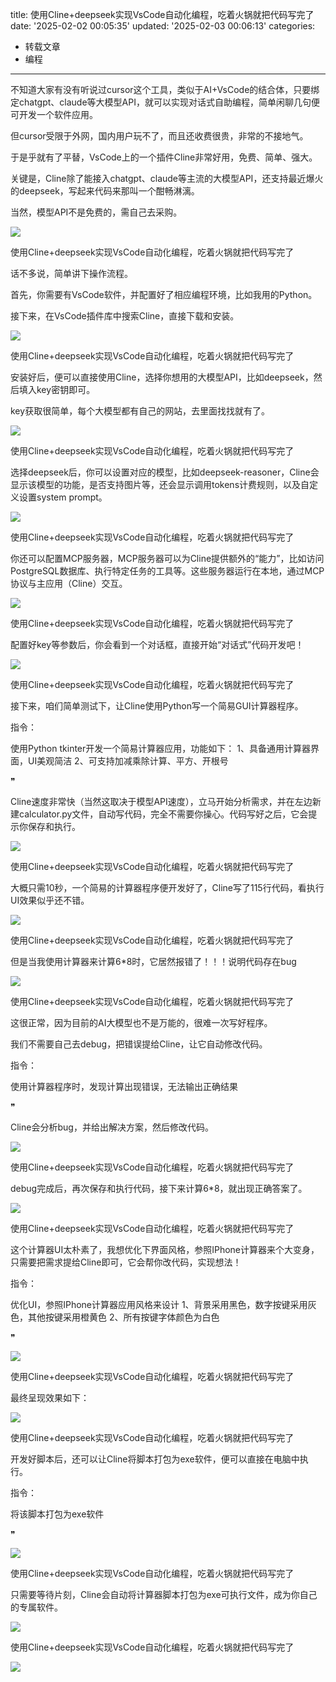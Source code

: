 title: 使用Cline+deepseek实现VsCode自动化编程，吃着火锅就把代码写完了
date: '2025-02-02 00:05:35'
updated: '2025-02-03 00:06:13'
categories:
  - 转载文章
  - 编程
---
<font style="color:rgb(36, 36, 36);">不知道大家有没有听说过cursor这个工具，类似于AI+VsCode的结合体，只要绑定chatgpt、claude等大模型API，就可以实现对话式自助编程，简单闲聊几句便可开发一个软件应用。</font>

<font style="color:rgb(36, 36, 36);">但cursor受限于外网，国内用户玩不了，而且还收费很贵，非常的不接地气。</font>

<font style="color:rgb(36, 36, 36);">于是乎就有了平替，VsCode上的一个插件Cline非常好用，免费、简单、强大。</font>

<font style="color:rgb(36, 36, 36);">关键是，Cline除了能接入chatgpt、claude等主流的大模型API，还支持最近爆火的deepseek，写起来代码来那叫一个酣畅淋漓。</font>

<font style="color:rgb(36, 36, 36);">当然，模型API不是免费的，需自己去采购。</font>

![](https://cdn.nlark.com/yuque/0/2025/png/45908058/1738493151992-d4aac628-4a6a-46f0-b541-1cd6d3f83b04.png)

<font style="color:rgb(36, 36, 36);">使用Cline+deepseek实现VsCode自动化编程，吃着火锅就把代码写完了</font>

<font style="color:rgb(36, 36, 36);">话不多说，简单讲下操作流程。</font>

<font style="color:rgb(36, 36, 36);">首先，你需要有VsCode软件，并配置好了相应编程环境，比如我用的Python。</font>

<font style="color:rgb(36, 36, 36);">接下来，在VsCode插件库中搜索Cline，直接下载和安装。</font>

![](https://cdn.nlark.com/yuque/0/2025/png/45908058/1738493151849-2c083f3d-801c-4204-98e4-77f714e86331.png)

<font style="color:rgb(36, 36, 36);">使用Cline+deepseek实现VsCode自动化编程，吃着火锅就把代码写完了</font>

<font style="color:rgb(36, 36, 36);">安装好后，便可以直接使用Cline，选择你想用的大模型API，比如deepseek，然后填入key密钥即可。</font>

<font style="color:rgb(36, 36, 36);">key获取很简单，每个大模型都有自己的网站，去里面找找就有了。</font>

![](https://cdn.nlark.com/yuque/0/2025/png/45908058/1738493151885-ed67416c-797f-49bc-94ce-3922e25ba479.png)

<font style="color:rgb(36, 36, 36);">使用Cline+deepseek实现VsCode自动化编程，吃着火锅就把代码写完了</font>

<font style="color:rgb(36, 36, 36);">选择deepseek后，你可以设置对应的模型，比如deepseek-reasoner，Cline会显示该模型的功能，是否支持图片等，还会显示调用tokens计费规则，以及自定义设置system prompt。</font>

![](https://cdn.nlark.com/yuque/0/2025/png/45908058/1738493152125-cc7da1ce-fd13-4b3d-9687-faf92e0be8ee.png)

<font style="color:rgb(36, 36, 36);">使用Cline+deepseek实现VsCode自动化编程，吃着火锅就把代码写完了</font>

<font style="color:rgb(36, 36, 36);">你还可以配置MCP服务器，MCP服务器可以为Cline提供额外的“能力”，比如访问PostgreSQL数据库、执行特定任务的工具等。这些服务器运行在本地，通过MCP协议与主应用（Cline）交互。</font>

![](https://cdn.nlark.com/yuque/0/2025/png/45908058/1738493152143-c2de4e9e-1a3d-4215-9806-b4e5b9b5996f.png)

<font style="color:rgb(36, 36, 36);">使用Cline+deepseek实现VsCode自动化编程，吃着火锅就把代码写完了</font>

<font style="color:rgb(36, 36, 36);">配置好key等参数后，你会看到一个对话框，直接开始“对话式”代码开发吧！</font>

![](https://cdn.nlark.com/yuque/0/2025/png/45908058/1738493152437-734efde3-17be-4c7f-9ba7-f9441effd82c.png)

<font style="color:rgb(36, 36, 36);">使用Cline+deepseek实现VsCode自动化编程，吃着火锅就把代码写完了</font>

<font style="color:rgb(36, 36, 36);">接下来，咱们简单测试下，让Cline使用Python写一个简易GUI计算器程序。</font>

<font style="color:rgb(36, 36, 36);">指令：</font>

<font style="color:rgb(36, 36, 36);">使用Python tkinter开发一个简易计算器应用，功能如下： 1、具备通用计算器界面，UI美观简洁 2、可支持加减乘除计算、平方、开根号</font>

<font style="color:rgb(36, 36, 36);">❞</font>

<font style="color:rgb(36, 36, 36);">Cline速度非常快（当然这取决于模型API速度），立马开始分析需求，并在左边新建calculator.py文件，自动写代码，完全不需要你操心。代码写好之后，它会提示你保存和执行。</font>

![](https://cdn.nlark.com/yuque/0/2025/png/45908058/1738493153776-26435a39-1d26-48d5-8990-07086d81215a.png)

<font style="color:rgb(36, 36, 36);">使用Cline+deepseek实现VsCode自动化编程，吃着火锅就把代码写完了</font>

<font style="color:rgb(36, 36, 36);">大概只需10秒，一个简易的计算器程序便开发好了，Cline写了115行代码，看执行UI效果似乎还不错。</font>

![](https://cdn.nlark.com/yuque/0/2025/png/45908058/1738493157506-e18390b0-487a-472d-a75c-c32959db6513.png)

<font style="color:rgb(36, 36, 36);">使用Cline+deepseek实现VsCode自动化编程，吃着火锅就把代码写完了</font>

<font style="color:rgb(36, 36, 36);">但是当我使用计算器来计算6*8时，它居然报错了！！！说明代码存在bug</font>

![](https://cdn.nlark.com/yuque/0/2025/png/45908058/1738493153315-3220fe34-c536-4693-a530-e797b483f1d8.png)

<font style="color:rgb(36, 36, 36);">使用Cline+deepseek实现VsCode自动化编程，吃着火锅就把代码写完了</font>

<font style="color:rgb(36, 36, 36);">这很正常，因为目前的AI大模型也不是万能的，很难一次写好程序。</font>

<font style="color:rgb(36, 36, 36);">我们不需要自己去debug，把错误提给Cline，让它自动修改代码。</font>

<font style="color:rgb(36, 36, 36);">指令：</font>

<font style="color:rgb(36, 36, 36);">使用计算器程序时，发现计算出现错误，无法输出正确结果</font>

<font style="color:rgb(36, 36, 36);">❞</font>

<font style="color:rgb(36, 36, 36);">Cline会分析bug，并给出解决方案，然后修改代码。</font>

![](https://cdn.nlark.com/yuque/0/2025/png/45908058/1738493153786-0e03cf0a-1acd-4900-8edd-5a4f0248f0ae.png)

<font style="color:rgb(36, 36, 36);">使用Cline+deepseek实现VsCode自动化编程，吃着火锅就把代码写完了</font>

<font style="color:rgb(36, 36, 36);">debug完成后，再次保存和执行代码，接下来计算6*8，就出现正确答案了。</font>

![](https://cdn.nlark.com/yuque/0/2025/png/45908058/1738493153878-434b27c6-e010-468b-9a65-08b1e2a085d1.png)

<font style="color:rgb(36, 36, 36);">使用Cline+deepseek实现VsCode自动化编程，吃着火锅就把代码写完了</font>

<font style="color:rgb(36, 36, 36);">这个计算器UI太朴素了，我想优化下界面风格，参照IPhone计算器来个大变身，只需要把需求提给Cline即可，它会帮你改代码，实现想法！</font>

<font style="color:rgb(36, 36, 36);">指令：</font>

<font style="color:rgb(36, 36, 36);">优化UI，参照IPhone计算器应用风格来设计 1、背景采用黑色，数字按键采用灰色，其他按键采用橙黄色 2、所有按键字体颜色为白色</font>

<font style="color:rgb(36, 36, 36);">❞</font>

![](https://cdn.nlark.com/yuque/0/2025/png/45908058/1738493154505-528949fb-1f1f-4d18-b4d0-07307165b35a.png)

<font style="color:rgb(36, 36, 36);">使用Cline+deepseek实现VsCode自动化编程，吃着火锅就把代码写完了</font>

<font style="color:rgb(36, 36, 36);">最终呈现效果如下：</font>

![](https://cdn.nlark.com/yuque/0/2025/png/45908058/1738493154816-1412906d-f5cd-4922-8a82-1f08b59abf7c.png)

<font style="color:rgb(36, 36, 36);">使用Cline+deepseek实现VsCode自动化编程，吃着火锅就把代码写完了</font>

<font style="color:rgb(36, 36, 36);">开发好脚本后，还可以让Cline将脚本打包为exe软件，便可以直接在电脑中执行。</font>

<font style="color:rgb(36, 36, 36);">指令：</font>

<font style="color:rgb(36, 36, 36);">将该脚本打包为exe软件</font>

<font style="color:rgb(36, 36, 36);">❞</font>

![](https://cdn.nlark.com/yuque/0/2025/png/45908058/1738493154446-e76eb86c-e3e9-4a6c-8253-15d9a6dda729.png)

<font style="color:rgb(36, 36, 36);">使用Cline+deepseek实现VsCode自动化编程，吃着火锅就把代码写完了</font>

<font style="color:rgb(36, 36, 36);">只需要等待片刻，Cline会自动将计算器脚本打包为exe可执行文件，成为你自己的专属软件。</font>

![](https://cdn.nlark.com/yuque/0/2025/png/45908058/1738493155137-ae3ef10c-5318-4e90-b14c-d4e90fe1675b.png)

<font style="color:rgb(36, 36, 36);">使用Cline+deepseek实现VsCode自动化编程，吃着火锅就把代码写完了</font>

![](https://cdn.nlark.com/yuque/0/2025/png/45908058/1738493155383-57c75dda-d611-4461-9623-55362ff598b8.png)

